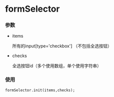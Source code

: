 # formSelector
### 参数
* items

  所有的input[type='checkbox'] （不包括全选按钮）
* checks

  全选按钮id（多个使用数组，单个使用字符串）

### 使用
  `formSelector.init(items,checks);`
